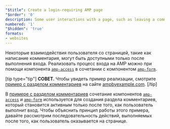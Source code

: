 ```yaml
---
"$title": Create a login-requiring AMP page
"$order": '0'
description: Some user interactions with a page, such as leaving a comment, could be conditioned by a login flow. You can implement a login flow ...
numbered: '1'
"$hidden": 'true'
formats:
- websites
---
```


Некоторые взаимодействия пользователя со страницей, такие как написание комментария, могут быть доступными только после выполнения входа. Реализовать процесс входа на AMP можно при помощи компонента [`amp-access`](../../../../documentation/components/reference/amp-access.md) в сочетании с компонентом [`amp-form`](../../../../documentation/components/reference/amp-form.md).

[tip type="tip"] **СОВЕТ.** Чтобы увидеть пример реализации, смотрите [пример с разделом комментариев](../../../../documentation/examples/documentation/Comment_Section.html) на сайте [ampbyexample.com](../../../../documentation/examples/index.html). [/tip]

В [примере с разделом комментариев](../../../../documentation/examples/documentation/Comment_Section.html) сочетание компонентов [`amp-access`](../../../../documentation/components/reference/amp-access.md) и [`amp-form`](../../../../documentation/components/reference/amp-form.md) используется для создания раздела комментариев, который становится активным только после того, как пользователь выполнит вход. Чтобы объяснить принцип работы этого примера, давайте рассмотрим последовательность действий, выполняемых после того, как пользователь оказывается на странице.

